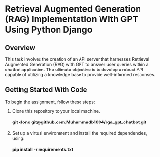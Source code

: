 # Retrieval Augmented Generation (RAG) Implementation With GPT Using Python Django


## Overview

This task involves the creation of an API server that harnesses Retrieval Augmented Generation (RAG) with GPT to answer user queries within a chatbot application. The ultimate objective is to develop a robust API capable of utilizing a knowledge base to provide well-informed responses.


## Getting Started With Code

To begin the assignment, follow these steps:

1. Clone this repository to your local machine.
    #### git clone git@github.com:Muhammadb1094/rga_gpt_chatbot.git

2. Set up a virtual environment and install the required dependencies, using:
    
    ####  pip install -r requirements.txt

